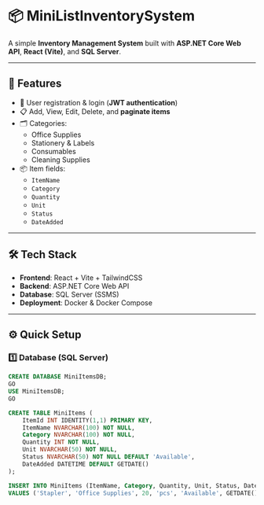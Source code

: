 # 📦 MiniListInventorySystem

A simple **Inventory Management System** built with **ASP.NET Core Web API**, **React (Vite)**, and **SQL Server**.

---

## 🚀 Features
- 🔑 User registration & login (**JWT authentication**)  
- 📋 Add, View, Edit, Delete, and **paginate items**  
- 🗂 Categories:
  - Office Supplies
  - Stationery & Labels
  - Consumables
  - Cleaning Supplies  
- 📦 Item fields:
  - `ItemName`
  - `Category`
  - `Quantity`
  - `Unit`
  - `Status`
  - `DateAdded`

---

## 🛠️ Tech Stack
- **Frontend**: React + Vite + TailwindCSS  
- **Backend**: ASP.NET Core Web API  
- **Database**: SQL Server (SSMS)  
- **Deployment**: Docker & Docker Compose  

---

## ⚙️ Quick Setup

### 1️⃣ Database (SQL Server)
```sql
CREATE DATABASE MiniItemsDB;
GO
USE MiniItemsDB;
GO

CREATE TABLE MiniItems (
    ItemId INT IDENTITY(1,1) PRIMARY KEY,
    ItemName NVARCHAR(100) NOT NULL,
    Category NVARCHAR(100) NOT NULL,
    Quantity INT NOT NULL,
    Unit NVARCHAR(50) NOT NULL,
    Status NVARCHAR(50) NOT NULL DEFAULT 'Available',
    DateAdded DATETIME DEFAULT GETDATE()
);

INSERT INTO MiniItems (ItemName, Category, Quantity, Unit, Status, DateAdded)
VALUES ('Stapler', 'Office Supplies', 20, 'pcs', 'Available', GETDATE());



